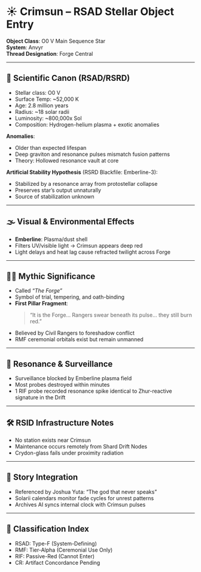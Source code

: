 
# ☀️ Crimsun – RSAD Stellar Object Entry

**Object Class**: O0 V Main Sequence Star  
**System**: Anvyr  
**Thread Designation**: Forge Central

---

## 🔭 Scientific Canon (RSAD/RSRD)
- Stellar class: O0 V
- Surface Temp: ~52,000 K
- Age: 2.8 million years
- Radius: ~18 solar radii
- Luminosity: ~800,000x Sol
- Composition: Hydrogen-helium plasma + exotic anomalies

**Anomalies**:
- Older than expected lifespan
- Deep graviton and resonance pulses mismatch fusion patterns
- Theory: Hollowed resonance vault at core

**Artificial Stability Hypothesis** (RSRD Blackfile: Emberline-3):
- Stabilized by a resonance array from protostellar collapse
- Preserves star’s output unnaturally
- Source of stabilization unknown

---

## 🌫️ Visual & Environmental Effects
- **Emberline**: Plasma/dust shell
- Filters UV/visible light → Crimsun appears deep red
- Light delays and heat lag cause refracted twilight across Forge

---

## 🧙‍♂️ Mythic Significance
- Called *“The Forge”*
- Symbol of trial, tempering, and oath-binding
- **First Pillar Fragment**:
  > “It is the Forge... Rangers swear beneath its pulse... they still burn red.”
- Believed by Civil Rangers to foreshadow conflict
- RMF ceremonial orbitals exist but remain unmanned

---

## 📡 Resonance & Surveillance
- Surveillance blocked by Emberline plasma field
- Most probes destroyed within minutes
- 1 RIF probe recorded resonance spike identical to Zhur-reactive signature in the Drift

---

## 🛠️ RSID Infrastructure Notes
- No station exists near Crimsun
- Maintenance occurs remotely from Shard Drift Nodes
- Crydon-glass fails under proximity radiation

---

## 🧬 Story Integration
- Referenced by Joshua Yuta: “The god that never speaks”
- Solarii calendars monitor fade cycles for unrest patterns
- Archives AI syncs internal clock with Crimsun pulses

---

## 🧼 Classification Index
- RSAD: Type-F (System-Defining)
- RMF: Tier-Alpha (Ceremonial Use Only)
- RIF: Passive-Red (Cannot Enter)
- CR: Artifact Concordance Pending
